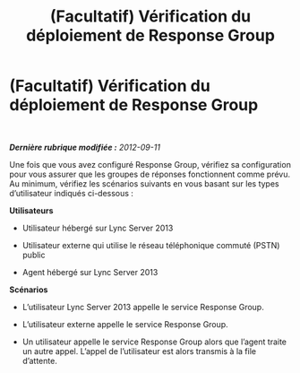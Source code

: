 ﻿---
title: (Facultatif) Vérification du déploiement de Response Group
TOCTitle: (Facultatif) Vérification du déploiement de Response Group
ms:assetid: 202ca4ab-8e6d-44a4-b7c8-071133074feb
ms:mtpsurl: https://technet.microsoft.com/fr-fr/library/JJ687989(v=OCS.15)
ms:contentKeyID: 49891261
ms.date: 05/20/2016
mtps_version: v=OCS.15
ms.translationtype: HT
---

# (Facultatif) Vérification du déploiement de Response Group

 

_**Dernière rubrique modifiée :** 2012-09-11_

Une fois que vous avez configuré Response Group, vérifiez sa configuration pour vous assurer que les groupes de réponses fonctionnent comme prévu. Au minimum, vérifiez les scénarios suivants en vous basant sur les types d’utilisateur indiqués ci-dessous :

**Utilisateurs**

  - Utilisateur hébergé sur Lync Server 2013

  - Utilisateur externe qui utilise le réseau téléphonique commuté (PSTN) public

  - Agent hébergé sur Lync Server 2013

**Scénarios**

  - L’utilisateur Lync Server 2013 appelle le service Response Group.

  - L’utilisateur externe appelle le service Response Group.

  - Un utilisateur appelle le service Response Group alors que l’agent traite un autre appel. L’appel de l’utilisateur est alors transmis à la file d’attente.

